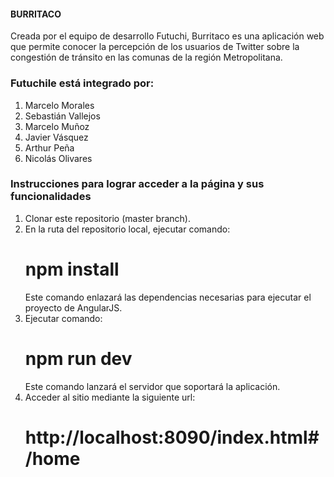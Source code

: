 #### BURRITACO

Creada por el equipo de desarrollo Futuchi, Burritaco es una aplicación web que permite conocer la percepción de los usuarios
de Twitter sobre la congestión de tránsito en las comunas de la región Metropolitana.

### Futuchile está integrado por:

1. Marcelo Morales
2. Sebastián Vallejos
3. Marcelo Muñoz
4. Javier Vásquez
5. Arthur Peña
6. Nicolás Olivares


### Instrucciones para lograr acceder a la página y sus funcionalidades
1. Clonar este repositorio (master branch).
2. En la ruta del repositorio local, ejecutar comando: 
     #   npm install
    Este comando enlazará las dependencias necesarias para ejecutar el proyecto de AngularJS.
3. Ejecutar comando:
     #   npm run dev
     Este comando lanzará el servidor que soportará la aplicación.
4. Acceder al sitio mediante la siguiente url:
     #   http://localhost:8090/index.html#/home
